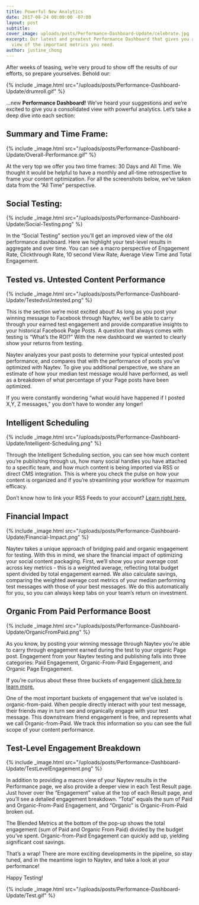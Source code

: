 ```yaml
---
title: Powerful New Analytics
date: 2017-08-24 00:00:00 -07:00
layout: post
subtitle: 
cover_image: uploads/posts/Performance-Dashboard-Update/celebrate.jpg
excerpt: Our latest and greatest Performance Dashboard that gives you a consolidated
  view of the important metrics you need.
author: justine_chong
---
```


After weeks of teasing, we’re very proud to show off the results of our efforts, so prepare yourselves. Behold our: 


{% include _image.html src="/uploads/posts/Performance-Dashboard-Update/drumroll.gif" %}

...new **Performance Dashboard!** We’ve heard your suggestions and we’re excited to give you a consolidated view with powerful analytics. Let’s take a deep dive into each section: 

## Summary and Time Frame:

{% include _image.html src="/uploads/posts/Performance-Dashboard-Update/Overall-Performance.gif" %}

At the very top we offer you two time frames: 30 Days and All Time. We thought it would be helpful to have a monthly and all-time retrospective to frame your content optimization. For all the screenshots below, we’ve taken data from the “All Time” perspective. 

## Social Testing: 

{% include _image.html src="/uploads/posts/Performance-Dashboard-Update/Social-Testing.png" %}

In the “Social Testing” section you’ll get an improved view of the old performance dashboard. Here we highlight your test-level results in aggregate and over time. You can see a macro perspective of Engagement Rate, Clickthrough Rate, 10 second View Rate, Average View Time and Total Engagement. 

## Tested vs. Untested Content Performance 

{% include _image.html src="/uploads/posts/Performance-Dashboard-Update/TestedvsUntested.png" %}

This is the section we’re most excited about! As long as you post your winning message to Facebook through Naytev, we’ll be able to carry through your earned test engagement and provide comparative insights to your historical Facebook Page Posts.  A question that always comes with testing is “What’s the ROI?” With the new dashboard we wanted to clearly show your returns from testing.

Naytev analyzes your past posts to determine your typical untested post performance, and compares that with the performance of posts you’ve optimized with Naytev. To give you additional perspective, we share an estimate of how your median test message would have performed, as well as a breakdown of what percentage of your Page posts have been optimized.

If you were constantly wondering “what would have happened if I posted X,Y, Z messages,” you don’t have to wonder any longer! 

## Intelligent Scheduling

{% include _image.html src="/uploads/posts/Performance-Dashboard-Update/Intelligent-Scheduling.png" %}


Through the Intelligent Scheduling section, you can see how much content you’re publishing through us, how many social handles you have attached to a specific team, and how much content is being imported via RSS or direct CMS integration. This is where you check the pulse on how your content is organized and if you’re streamlining your workflow for maximum efficacy. 

Don’t know how to link your RSS Feeds to your account? [Learn right here. ](http://success.naytev.com/setup-your-account/content-management/link-your-rss-feeds)


## Financial Impact

{% include _image.html src="/uploads/posts/Performance-Dashboard-Update/Financial-Impact.png" %}

Naytev takes a unique approach of bridging paid and organic engagement for testing. With this in mind, we share the financial impact of optimizing your social content packaging. First, we’ll show you your average cost across key metrics - this is a weighted average, reflecting total budget spent divided by total engagement earned. We also calculate savings, comparing the weighted average cost metrics of your median performing test messages with those of your best messages. We do this automatically for you, so you can always keep tabs on your team’s return on investment.
 
## Organic From Paid Performance Boost

 {% include _image.html src="/uploads/posts/Performance-Dashboard-Update/OrganicFromPaid.png" %}

As you know, by posting your winning message through Naytev you’re able to carry through engagement earned during the test to your organic Page post. Engagement from your Naytev testing and publishing falls into three categories: Paid Engagement, Organic-From-Paid Engagement, and Organic Page Engagement. 

If you’re curious about these three buckets of engagement [click here to learn more.](http://success.naytev.com/test-and-understand-your-results/understand-your-test-results/three-categories-of-engagement) 

One of the most important buckets of engagement that we’ve isolated is organic-from-paid. When people directly interact with your test message, their friends may in turn see and organically engage with your test message. This downstream friend engagement is free, and represents what we call Organic-from-Paid. We track this information so you can see the full scope of your content performance. 



## Test-Level Engagement Breakdown
 
{% include _image.html src="/uploads/posts/Performance-Dashboard-Update/TestLevelEngagement.png" %}


In addition to providing a macro view of your Naytev results in the Performance page, we also provide a deeper view in each Test Result page.  Just hover over the “Engagement” value at the top of each Result page, and you’ll see a detailed engagement breakdown. “Total” equals the sum of Paid and Organic-From-Paid Engagement, and “Organic” is Organic-From-Paid broken out. 

The Blended Metrics at the bottom of the pop-up shows the total engagement (sum of Paid and Organic From Paid) divided by the budget you’ve spent. Organic-from-Paid Engagement can quickly add up, yielding significant cost savings.

That’s a wrap! There are more exciting developments in the pipeline, so stay tuned, and in the meantime login to Naytev, and take a look at your performance!

Happy Testing! 

{% include _image.html src="/uploads/posts/Performance-Dashboard-Update/Test.gif" %}
